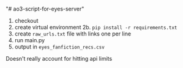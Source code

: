 "# ao3-script-for-eyes-server" 

1. checkout
2. create virtual environment
2b. `pip install -r requirements.txt`
3. create `raw_urls.txt` file with links one per line
4. run main.py
5. output in `eyes_fanfiction_recs.csv`

Doesn't really account for hitting api limits
